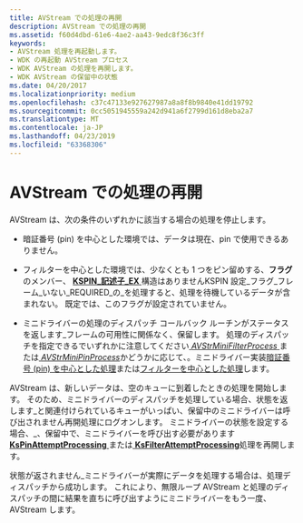 ```yaml
---
title: AVStream での処理の再開
description: AVStream での処理の再開
ms.assetid: f60d4dbd-61e6-4ae2-aa43-9edc8f36c3ff
keywords:
- AVStream 処理を再起動します。
- WDK の再起動 AVStream プロセス
- WDK AVStream の処理を再開します。
- WDK AVStream の保留中の状態
ms.date: 04/20/2017
ms.localizationpriority: medium
ms.openlocfilehash: c37c47133e927627987a8a8f8b9840e41dd19792
ms.sourcegitcommit: 0cc5051945559a242d941a6f2799d161d8eba2a7
ms.translationtype: MT
ms.contentlocale: ja-JP
ms.lasthandoff: 04/23/2019
ms.locfileid: "63368306"
---
```

# <a name="restarting-processing-in-avstream"></a>AVStream での処理の再開





AVStream は、次の条件のいずれかに該当する場合の処理を停止します。

-   暗証番号 (pin) を中心とした環境では、データは現在、pin で使用できるありません。

-   フィルターを中心とした環境では、少なくとも 1 つをピン留めする、**フラグ**のメンバー、 [ **KSPIN\_記述子\_EX** ](https://msdn.microsoft.com/library/windows/hardware/ff563534)構造はありませんKSPIN 設定\_フラグ\_フレーム\_いない\_REQUIRED\_の\_を処理すると、処理を待機しているデータが含まれない。 既定では、このフラグが設定されていません。

-   ミニドライバーの処理のディスパッチ コールバック ルーチンがステータスを返します\_フレームの可用性に関係なく、保留します。 処理のディスパッチを指定できるでいずれかに注意してください[ *AVStrMiniFilterProcess* ](https://msdn.microsoft.com/library/windows/hardware/ff556315)または[ *AVStrMiniPinProcess*](https://msdn.microsoft.com/library/windows/hardware/ff556351)かどうかに応じて、。ミニドライバー実装[暗証番号 (pin) を中心とした処理](pin-centric-processing.md)または[フィルターを中心とした処理](filter-centric-processing.md)します。

AVStream は、新しいデータは、空のキューに到着したときの処理を開始します。 そのため、ミニドライバーのディスパッチを処理している場合、状態を返します\_と関連付けられているキューがいっぱい、保留中のミニドライバーは呼び出されません再開処理にログオンします。 ミニドライバーの状態を設定する場合、\_、保留中で、ミニドライバーを呼び出す必要があります[ **KsPinAttemptProcessing** ](https://msdn.microsoft.com/library/windows/hardware/ff563494)または[ **KsFilterAttemptProcessing**](https://msdn.microsoft.com/library/windows/hardware/ff562527)処理を再開します。

状態が返されません\_ミニドライバーが実際にデータを処理する場合は、処理ディスパッチから成功します。 これにより、無限ループ AVStream と処理のディスパッチの間に結果を直ちに呼び出すようにミニドライバーをもう一度、AVStream します。

 

 




